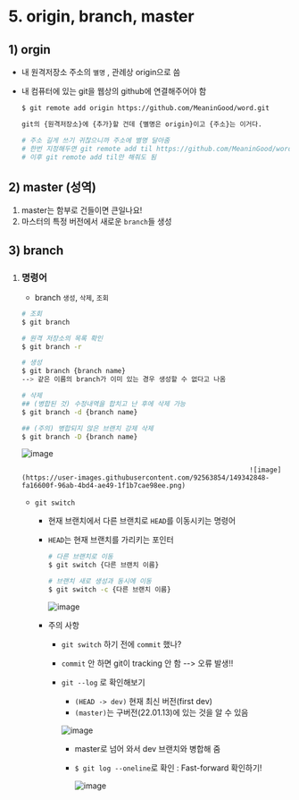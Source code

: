 # 5. origin, branch, master



## 1) orgin 

- 내 원격저장소 주소의 `별명` , 관례상 origin으로 씀

- 내 컴퓨터에 있는 git을 웹상의 github에 연결해주어야 함

  ```bash
  $ git remote add origin https://github.com/MeaninGood/word.git
  
  git의 {원격저장소}에 {추가}할 건데 {별명은 origin}이고 {주소}는 이거다.
  
  # 주소 길게 쓰기 귀찮으니까 주소에 별명 달아줌
  # 한번 지정해두면 git remote add til https://github.com/MeaninGood/word.git로 지정 후
  # 이후 git remote add til만 해줘도 됨
  ```

  



## 2) master (성역)

1. master는 함부로 건들이면 큰일나요!
2. 마스터의 특정 버전에서 새로운  `branch`들 생성



## 3) branch

1. ### 명령어

   -  branch `생성`, `삭제`, `조회` 

   ```bash
   # 조회
   $ git branch
   
   # 원격 저장소의 목록 확인
   $ git branch -r
   
   # 생성
   $ git branch {branch name}
   --> 같은 이름의 branch가 이미 있는 경우 생성할 수 없다고 나옴
   
   # 삭제
   ## (병합된 것) 수정내역을 합치고 난 후에 삭제 가능
   $ git branch -d {branch name}
   
   ## (주의) 병합되지 않은 브랜치 강제 삭제
   $ git branch -D {branch name}
   
   ```
   
   
   ![image](https://user-images.githubusercontent.com/92563854/149342805-7e8fa71e-68a2-4974-a35b-5cc118da4e57.png)


   																![image](https://user-images.githubusercontent.com/92563854/149342848-fa16600f-96ab-4bd4-ae49-1f1b7cae98ee.png)

   




   - `git switch`
   
     - 현재 브랜치에서 다른 브랜치로 `HEAD`를 이동시키는 명령어
     
     - `HEAD`는 현재 브랜치를 가리키는 포인터
     
       ```bash
       # 다른 브랜치로 이동
       $ git switch {다른 브랜치 이름}
       
       # 브랜치 새로 생성과 동시에 이동
       $ git switch -c {다른 브랜치 이름}
       ```
     
       ![image](https://user-images.githubusercontent.com/92563854/149342900-3595eef8-bcc9-4b1c-a5a3-84d4c1f5141e.png)
     
       
     
     - 주의 사항
       - `git switch` 하기 전에 `commit` 했나?
       
       - `commit` 안 하면 git이 tracking 안 함 --> 오류 발생!!
       
       - `git --log` 로 확인해보기
       
         - `(HEAD -> dev)` 현재 최신 버전(first dev)
         - `(master)`는 구버전(22.01.13)에 있는 것을 알 수 있음
       
         ![image](https://user-images.githubusercontent.com/92563854/149342936-efdf558e-a6af-465f-a2db-d885cc03fca9.png)
       
         -  master로 넘어 와서 dev 브랜치와 병합해 줌
       
         - `$ git log --oneline`로 확인 : Fast-forward 확인하기!
       
           ![image](https://user-images.githubusercontent.com/92563854/149342965-51efde5f-86d9-4fee-a7ef-8d3c9a8ad36e.png)
